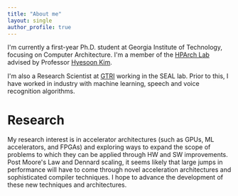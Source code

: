 ```yaml
---
title: "About me"
layout: single
author_profile: true
---
```


I'm currently a first-year Ph.D. student at Georgia Institute of Technology, focusing on Computer Architecture. I'm a member of the [HPArch Lab](http://hparch.gatech.edu/index.html) advised by Professor [Hyesoon Kim](https://www.cc.gatech.edu/~hyesoon/).

I'm also a Research Scientist at [GTRI](https://gtri.gatech.edu/) working in the SEAL lab. Prior to this, I have worked in industry with machine learning, speech and voice recognition algorithms.

# Research

My research interest is in accelerator architectures (such as GPUs, ML accelerators, and FPGAs) and exploring ways to expand the scope of problems to which they can be applied through HW and SW improvements. Post Moore's Law and Dennard scaling, it seems likely that large jumps in performance will have to come through novel acceleration architectures and sophisticated compiler techniques. I hope to advance the development of these new techniques and architectures.
